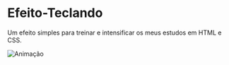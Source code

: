 # Efeito-Teclando

Um efeito simples para treinar e intensificar os meus estudos em HTML e CSS.

![Animação](https://user-images.githubusercontent.com/78765220/158413539-33470f28-cf9b-4d92-80d1-b23aae50a1f7.gif)

